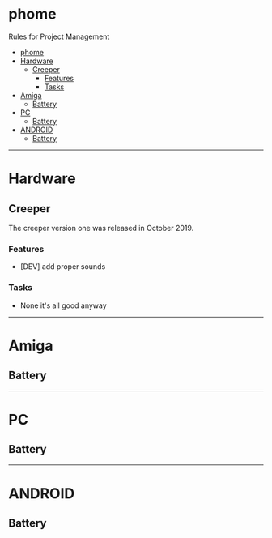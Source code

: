 # phome
Rules for Project Management

<!--ts-->
   * [phome](#phome)
   * [Hardware](#hardware)
      * [Creeper](#creeper)
         * [Features](#features)
         * [Tasks](#tasks)
   * [Amiga](#amiga)
      * [Battery](#battery)
   * [PC](#pc)
      * [Battery](#battery-1)
   * [ANDROID](#android)
      * [Battery](#battery-2)

<!-- Added by: gavinr, at: Sun Jan 24 16:50:11 GMT 2021 -->

<!--te-->

---

Hardware
===========

Creeper
-------
The creeper version one was released in October 2019.

### Features ###
* [DEV] add proper sounds

### Tasks ###
* None it's all good anyway

---

Amiga
===========

Battery
-------

---

PC
===========

Battery
-------

---

ANDROID
===========

Battery
-------
